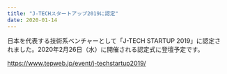 ```yaml
---
title: "J-TECHスタートアップ2019に認定"
date: 2020-01-14
---
```


日本を代表する技術系ベンチャーとして「J-TECH STARTUP 2019」に認定されました。2020年2月26日（水）に開催される認定式に登壇予定です。

https://www.tepweb.jp/event/j-techstartup2019/  